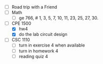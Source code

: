 - [ ] Road trip with a Friend
- [ ] Math
	- [ ] ge 766, # 1, 3, 5, 7, 10, 11, 23, 25, 27, 30.
- [ ] CPE 1500
	 - [x] hw4
	- [x] do the lab circuit design
- [ ] CSC 1110
	- [ ] turn in exercise 4 when available
	- [ ] turn in homework 4
	- [ ] reading quiz 4